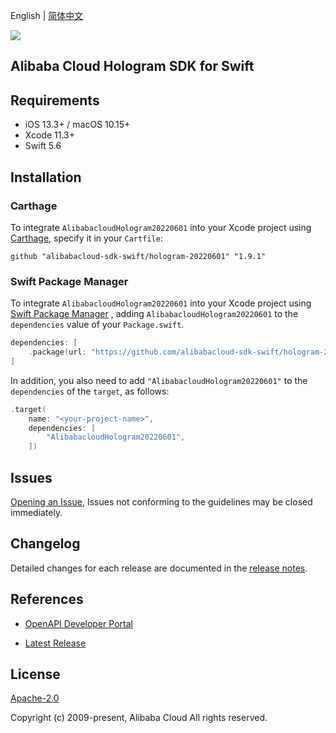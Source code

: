 English | [简体中文](README-CN.md)

![](https://aliyunsdk-pages.alicdn.com/icons/AlibabaCloud.svg)

## Alibaba Cloud Hologram SDK for Swift

## Requirements

- iOS 13.3+ / macOS 10.15+
- Xcode 11.3+
- Swift 5.6

## Installation

### Carthage

To integrate `AlibabacloudHologram20220601` into your Xcode project using [Carthage](https://github.com/Carthage/Carthage), specify it in your `Cartfile`:

```ogdl
github "alibabacloud-sdk-swift/hologram-20220601" "1.9.1"
```

### Swift Package Manager

To integrate `AlibabacloudHologram20220601` into your Xcode project using [Swift Package Manager](https://swift.org/package-manager/) , adding `AlibabacloudHologram20220601` to the `dependencies` value of your `Package.swift`.

```swift
dependencies: [
    .package(url: "https://github.com/alibabacloud-sdk-swift/hologram-20220601.git", from: "1.9.1")
]
```

In addition, you also need to add `"AlibabacloudHologram20220601"` to the `dependencies` of the `target`, as follows:

```swift
.target(
    name: "<your-project-name>",
    dependencies: [
        "AlibabacloudHologram20220601",
    ])
```

## Issues

[Opening an Issue](https://github.com/alibabacloud-sdk-swift/hologram-20220601/issues/new), Issues not conforming to the guidelines may be closed immediately.

## Changelog

Detailed changes for each release are documented in the [release notes](./ChangeLog.txt).

## References

* [OpenAPI Developer Portal](https://next.api.alibabacloud.com/home)
- [Latest Release](https://github.com/alibabacloud-sdk-swift/hologram-20220601)

## License

[Apache-2.0](http://www.apache.org/licenses/LICENSE-2.0)

Copyright (c) 2009-present, Alibaba Cloud All rights reserved.
